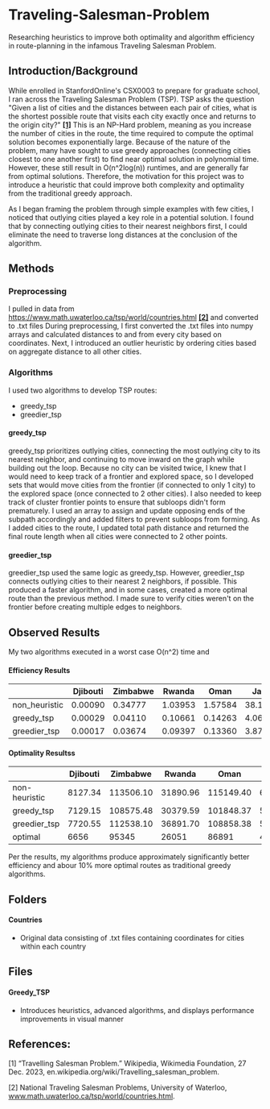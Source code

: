 # Traveling-Salesman-Problem
Researching heuristics to improve both optimality and algorithm efficiency in route-planning in the infamous Traveling Salesman Problem. 

## Introduction/Background
While enrolled in StanfordOnline's CSX0003 to prepare for graduate school, I ran across the Traveling Salesman Problem (TSP). TSP asks the question "Given a list of cities and the distances between each pair of cities, what is the shortest possible route that visits each city exactly once and returns to the origin city?" [**[1]**](#ref1) This is an NP-Hard problem, meaning as you increase the number of cities in the route, the time required to compute the optimal solution becomes exponentially large. Because of the nature of the problem, many have sought to use greedy approaches (connecting cities closest to one another first) to find near optimal solution in polynomial time. However, these still result in O(n^2log(n)) runtimes, and are generally far from optimal solutions. Therefore, the motivation for this project was to introduce a heuristic that could improve both complexity and optimality from the traditional greedy approach. 

As I began framing the problem through simple examples with few cities, I noticed that outlying cities played a key role in a potential solution. I found that by connecting outlying cities to their nearest neighbors first, I could eliminate the need to traverse long distances at the conclusion of the algorithm. 

## Methods
### Preprocessing
I pulled in data from https://www.math.uwaterloo.ca/tsp/world/countries.html [**[2]**](#ref2) and converted to .txt files
During preprocessing, I first converted the .txt files into numpy arrays and calculated distances to and from every city based on coordinates. Next, I introduced an outlier heuristic by ordering cities based on aggregate distance to all other cities. 

### Algorithms
I used two algorithms to develop TSP routes:
- greedy_tsp
- greedier_tsp

#### greedy_tsp
greedy_tsp prioritizes outlying cities, connecting the most outlying city to its nearest neighbor, and continuing to move inward on the graph while building out the loop. Because no city can be visited twice, I knew that I would need to keep track of a frontier and explored space, so I developed sets that would move cities from the frontier (if connected to only 1 city) to the explored space (once connected to 2 other cities). I also needed to keep track of cluster frontier points to ensure that subloops didn't form prematurely. I used an array to assign and update opposing ends of the subpath accordingly and added filters to prevent subloops from forming. As I added cities to the route, I updated total path distance and returned the final route length when all cities were connected to 2 other points.

#### greedier_tsp
greedier_tsp used the same logic as greedy_tsp. However, greedier_tsp connects outlying cities to their nearest 2 neighbors, if possible. This produced a faster algorithm, and in some cases, created a more optimal route than the previous method. I made sure to verify cities weren't on the frontier before creating multiple edges to neighbors. 

## Observed Results

My two algorithms executed in a worst case O(n^2) time and 

#### Efficiency Results
| | Djibouti | Zimbabwe | Rwanda | Oman | Japan | Greece | Finland | Vietnam | Sweden |
| --------- | --------- | --------- | --------- | --------- | --------- | --------- | --------- | --------- | --------- |
| non_heuristic | 0.00090 | 0.34777 | 1.03953| 1.57584 | 38.10914 | 38.39735 | 44.48990 | 205.35490 | 250.07005 |
| greedy_tsp | 0.00029 | 0.04110 | 0.10661 | 0.14263 | 4.06400 | 4.02461 | 5.10876 | 21.33420 | 30.14881 |
| greedier_tsp | 0.00017 | 0.03674 | 0.09397 | 0.13360 | 3.87369 | 3.80739 | 4.84779 | 19.25207 | 27.64599 |

#### Optimality Resultss
| | Djibouti | Zimbabwe | Rwanda | Oman | Japan | Greece | Finland | Vietnam | Sweden |
| --------- | --------- | --------- | --------- | --------- | --------- | --------- | --------- | --------- | --------- |
| non-heuristic | 8127.34 | 113506.10 | 31890.96 | 115149.40 | 615220.28 | 387147.15 | 649199.32 | 713474.41 | 1069442.97 |
| greedy_tsp | 7129.15 | 108575.48 | 30379.59 | 101848.37 | 577324.78 | 347948.47 | 595549.38 | 54108.38 | 983166.15 |
| greedier_tsp | 7720.55 | 112538.10 | 36891.70 | 108858.38 | 576393.98 | 344367.66 | 603773.87 | 640159.01 | 983897.47 |
| optimal | 6656 | 95345 | 26051 | 86891 | 491924 | 300899 | 520527 | 569288 | 855597 |

Per the results, my algorithms produce approximately significantly better efficiency and abour 10% more optimal routes as traditional greedy algorithms. 

## Folders
#### Countries
- Original data consisting of .txt files containing coordinates for cities within each country

## Files
#### Greedy_TSP
- Introduces heuristics, advanced algorithms, and displays performance improvements in visual manner

## References:
<a id="ref1"></a> [1] “Travelling Salesman Problem.” Wikipedia, Wikimedia Foundation, 27 Dec. 2023, en.wikipedia.org/wiki/Travelling_salesman_problem. 

<a id="ref2"></a> [2] National Traveling Salesman Problems, University of Waterloo, www.math.uwaterloo.ca/tsp/world/countries.html.
